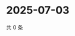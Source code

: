 # 2025-07-03

共 0 条

<!-- BEGIN ZHIHUVIDEO -->
<!-- 最后更新时间 Thu Jul 03 2025 17:13:41 GMT+0800 (China Standard Time) -->

<!-- END ZHIHUVIDEO -->
